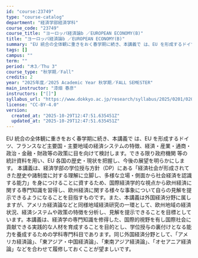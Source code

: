 ```yaml
---
id: "course:23749"
type: "course-catalog"
department: "経済学部経済学科"
course_code: "23749"
course_title: "ヨーロッパ経済論b ／EUROPEAN ECONOMY(B)"
title: "ヨーロッパ経済論b ／EUROPEAN ECONOMY(B)"
summary: "EU 統合の全体観に重きをおく春学期に続き、本講義で は、EU を形成するドイツ、フランスなど主要国・主要地域の経済システムの特徴、経済・産業・通商・政治・金融・財政等の政策に目を向けて検討します。できる限り政府機関 等の統計資料を用い、E…"
tags: []
campus: ""
term: ""
period: "木3／Thu 3"
course_type: "秋学期／Fall"
credits: 2
year: "2025年度／2025 Academic Year 秋学期／FALL SEMESTER"
main_instructor: "漆畑 春彦"
instructors: ["[]"]
syllabus_url: "https://www.dokkyo.ac.jp/research/syllabus/2025/0201/0201_23749_ja_JP.html"
license: "CC-BY-4.0"
version:
  created_at: "2025-10-29T12:47:51.635451Z"
  updated_at: "2025-10-29T12:47:51.635451Z"
---
```

EU 統合の全体観に重きをおく春学期に続き、本講義で は、EU を形成するドイツ、フランスなど主要国・主要地域の経済システムの特徴、経済・産業・通商・政治・金融・財政等の政策に目を向けて検討します。できる限り政府機関 等の統計資料を用い、EU 各国の歴史・現状を把握し、今後の展望を明らかにします。 本講義は、経済学部の学位授与方針（DP）にある「経済社会が形成されてきた歴史や諸制度に対する理解に立脚し、多様な立場・側面から社会経済を認識する能力」を身につけることに資するため、国際経済学的な視点から欧州経済に関する専門知識を習得し、欧州経済に関する様々な事象について自らの見解を提示できるようになることを目指すものです。また、本講義は外国経済分野に属しますが、アメリカ経済論などと同様地域経済研究の一環として、欧州地域の経済状況、経済システムや政策の特徴を分析し、見解を提示できることを目標としています。本講義は、経済学の専門知識を修得した、国際的視野を有し国際社会に貢献できる実践的な人材を育成することを目的とし、学位授与の裏付けとなる能力を養成するための学科専門科目であります。同じ外国経済分野として、「アメリカ経済論」、「東アジア・中国経済論」、「東南アジア経済論」、「オセアニア経済論」などを合わせて履修しておくことが望ましいです。
